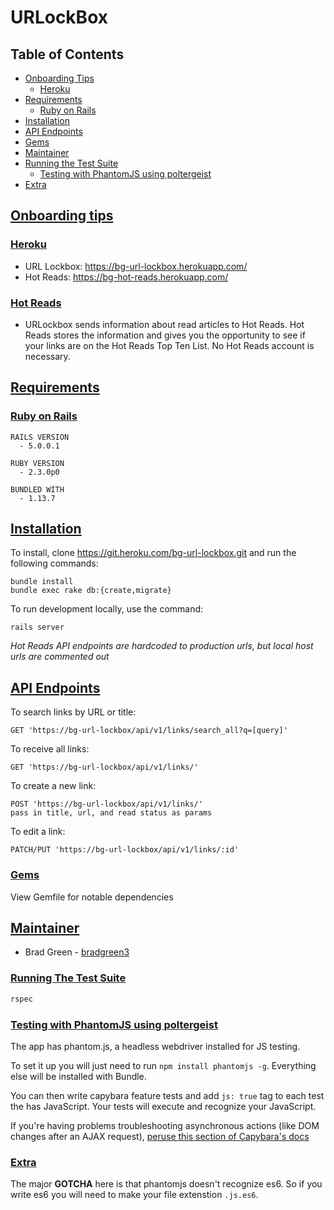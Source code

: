 # URLockBox

## Table of Contents
- [Onboarding Tips](#onboarding)
  - [Heroku](#heroku)
- [Requirements](#requirements)
  - [Ruby on Rails](#ror)
- [Installation](#installation)
- [API Endpoints](#api-endpoints)
- [Gems](#gems)
- [Maintainer](#maintainer)
- [Running the Test Suite](#testing)
  - [Testing with PhantomJS using poltergeist](#poltergeist)
- [Extra](#extra)

## [Onboarding tips](#onboarding)
### [Heroku](#heroku)
* URL Lockbox: https://bg-url-lockbox.herokuapp.com/
* Hot Reads: https://bg-hot-reads.herokuapp.com/

### [Hot Reads](#hotreads)
* URLockbox sends information about read articles to Hot Reads. Hot Reads stores the information and gives you the opportunity to see if your links are on the Hot Reads Top Ten List. No Hot Reads account is necessary. 

## [Requirements](#requirements)
### [Ruby on Rails](#ror)
```
RAILS VERSION
  - 5.0.0.1

RUBY VERSION
  - 2.3.0p0

BUNDLED WITH
  - 1.13.7
```

## [Installation](#installation)

To install, clone https://git.heroku.com/bg-url-lockbox.git and run the following commands:

```
bundle install
bundle exec rake db:{create,migrate}
```

To run development locally, use the command:
```
rails server
```

*Hot Reads API endpoints are hardcoded to production urls, but local host urls are commented out*

## [API Endpoints](#api-endpoints)

To search links by URL or title:
```
GET 'https://bg-url-lockbox/api/v1/links/search_all?q=[query]'
```

To receive all links:
```
GET 'https://bg-url-lockbox/api/v1/links/'
```

To create a new link:
```
POST 'https://bg-url-lockbox/api/v1/links/'
pass in title, url, and read status as params
```

To edit a link:
```
PATCH/PUT 'https://bg-url-lockbox/api/v1/links/:id'
```

### [Gems](#gems)
View Gemfile for notable dependencies

## [Maintainer](#maintainer)

* Brad Green - [bradgreen3](https://github.com/bradgreen3)

### [Running The Test Suite](#testing)

```ruby
rspec
```

### [Testing with PhantomJS using poltergeist](#poltergeist)

The app has phantom.js, a headless webdriver installed for JS testing.

To set it up you will just need to run `npm install phantomjs -g`. Everything else will be installed with Bundle.

You can then write capybara feature tests and add `js: true` tag to each test the has JavaScript.  Your tests will execute and recognize your JavaScript.

If you're having problems troubleshooting asynchronous actions (like DOM changes after an AJAX request), [peruse this section of Capybara's docs](https://github.com/teamcapybara/capybara#asynchronous-javascript-ajax-and-friends)

### [Extra](#extra)
The major __GOTCHA__ here is that phantomjs doesn't recognize es6. So if you write es6 you will need to make your file extenstion `.js.es6`.
